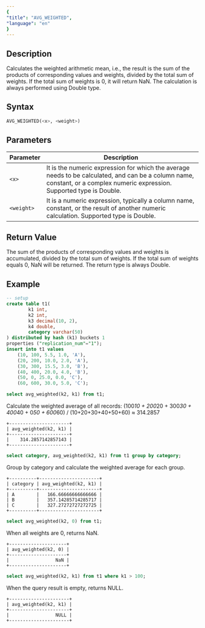 ```yaml
---
{
"title": "AVG_WEIGHTED",
"language": "en"
}
---
```


## Description

Calculates the weighted arithmetic mean, i.e., the result is the sum of the products of corresponding values and weights, divided by the total sum of weights. If the total sum of weights is 0, it will return NaN. The calculation is always performed using Double type.

## Syntax

```sql
AVG_WEIGHTED(<x>, <weight>)
```

## Parameters

| Parameter | Description |
| -- | -- |
| `<x>` | It is the numeric expression for which the average needs to be calculated, and can be a column name, constant, or a complex numeric expression. Supported type is Double. |
| `<weight>` | It is a numeric expression, typically a column name, constant, or the result of another numeric calculation. Supported type is Double. |

## Return Value

The sum of the products of corresponding values and weights is accumulated, divided by the total sum of weights. If the total sum of weights equals 0, NaN will be returned.
The return type is always Double.

## Example

```sql
-- setup
create table t1(
        k1 int,
        k2 int,
        k3 decimal(10, 2),
        k4 double,
        category varchar(50)
) distributed by hash (k1) buckets 1
properties ("replication_num"="1");
insert into t1 values 
    (10, 100, 5.5, 1.0, 'A'),
    (20, 200, 10.0, 2.0, 'A'),
    (30, 300, 15.5, 3.0, 'B'),
    (40, 400, 20.0, 4.0, 'B'),
    (50, 0, 25.0, 0.0, 'C'),
    (60, 600, 30.0, 5.0, 'C');
```

```sql
select avg_weighted(k2, k1) from t1;
```

Calculate the weighted average of all records: (100*10 + 200*20 + 300*30 + 400*40 + 0*50 + 600*60) / (10+20+30+40+50+60) ≈ 314.2857

```text
+----------------------+
| avg_weighted(k2, k1) |
+----------------------+
|    314.2857142857143 |
+----------------------+
```

```sql
select category, avg_weighted(k2, k1) from t1 group by category;
```

Group by category and calculate the weighted average for each group.

```text
+----------+----------------------+
| category | avg_weighted(k2, k1) |
+----------+----------------------+
| A        |   166.66666666666666 |
| B        |   357.14285714285717 |
| C        |   327.27272727272725 |
+----------+----------------------+
```

```sql
select avg_weighted(k2, 0) from t1;
```

When all weights are 0, returns NaN.

```text
+---------------------+
| avg_weighted(k2, 0) |
+---------------------+
|                 NaN |
+---------------------+
```

```sql
select avg_weighted(k2, k1) from t1 where k1 > 100;
```

When the query result is empty, returns NULL.

```text
+----------------------+
| avg_weighted(k2, k1) |
+----------------------+
|                 NULL |
+----------------------+
```
